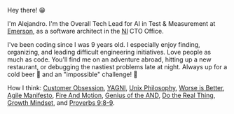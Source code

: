 Hey there! 😁

I'm Alejandro. I'm the Overall Tech Lead for AI in Test & Measurement at [Emerson](https://www.emerson.com), as a software architect in the [NI](https://www.ni.com) CTO Office.

I've been coding since I was 9 years old. I especially enjoy finding, organizing, and leading difficult engineering initiatives. Love people as much as code. You'll find me on an adventure abroad, hitting up a new restaurant, or debugging the nastiest problems late at night. Always up for a cold beer 🍺 and an "impossible" challenge! 🚀

How I think: [Customer Obsession](https://www.youtube.com/watch?v=KZY8XxIOKtI), [YAGNI](https://en.wikipedia.org/wiki/You_aren%27t_gonna_need_it), [Unix Philosophy](http://www.catb.org/~esr/writings/taoup/html/ch01s06.html), [Worse is Better](https://www.dreamsongs.com/RiseOfWorseIsBetter.html), [Agile Manifesto](https://agilemanifesto.org/), [Fire And Motion](https://www.joelonsoftware.com/2002/01/06/fire-and-motion/), [Genius of the AND](https://www.jimcollins.com/concepts/genius-of-the-and.html), [Do the Real Thing](https://www.scotthyoung.com/blog/2020/05/04/do-the-real-thing/), [Growth Mindset](https://hbr.org/2016/01/what-having-a-growth-mindset-actually-means), and [Proverbs 9:8-9](https://www.biblegateway.com/passage/?search=proverbs+9%3A8-9&version=NLT).
